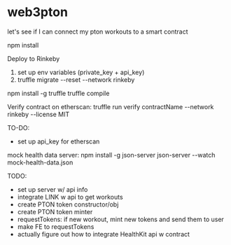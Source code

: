 # web3pton
let's see if I can connect my pton workouts to a smart contract

npm install

Deploy to Rinkeby
1. set up env variables (private_key + api_key)
2. truffle migrate --reset --network rinkeby

npm install -g truffle
truffle compile

Verify contract on etherscan:
truffle run verify contractName --network rinkeby --license MIT

TO-DO:
- set up api_key for etherscan

mock health data server:
npm install -g json-server
json-server --watch mock-health-data.json

TODO:
- set up server w/ api info
- integrate LINK w api to get workouts
- create PTON token constructor/obj
- create PTON token minter
- requestTokens: if new workout, mint new tokens and send them to user
- make FE to requestTokens
- actually figure out how to integrate HealthKit api w contract
